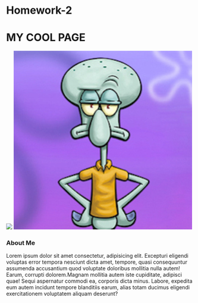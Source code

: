 # Homework-2  <!DOCTYPE html>
<html lang="en">
  <head>
    <meta charset="UTF-8" />
    <meta name="viewport" content="width=device-width, initial-scale=1.0" />
    <title>Kyles Awesome Page</title>
    <link rel="stylesheet" href="./style.css" />
  </head>
  <body>
    <h1>MY COOL PAGE</h1>
    <img id="img1" src="https://www.kissclipart.com/avatar-icon-developer-clipart-computer-icons-progr-betth6/" />
    <img id="img2" src="assets/portrait2.jpg" />
    <main>
      <h3>About Me</h3>
      <p>
        Lorem ipsum dolor sit amet consectetur, adipisicing elit. Excepturi
        eligendi voluptas error tempora nesciunt dicta amet, tempore, quasi
        consequuntur assumenda accusantium quod voluptate doloribus mollitia
        nulla autem! Earum, corrupti dolorem.Magnam mollitia autem iste
        cupiditate, adipisci quae! Sequi aspernatur commodi ea, corporis dicta
        minus. Labore, expedita eum autem incidunt tempore blanditiis earum,
        alias totam ducimus eligendi exercitationem voluptatem aliquam deserunt?
      </p>
    </main>
  </body>
</html>
